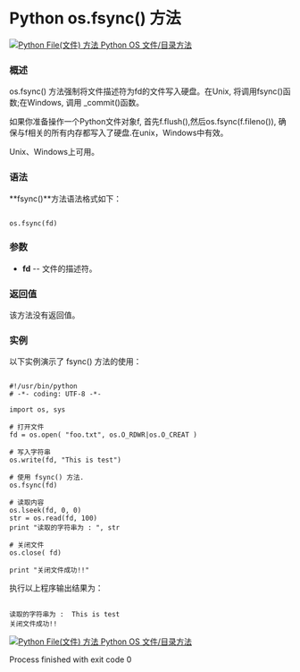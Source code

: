 Python os.fsync() 方法
====================

 [![Python File(文件) 方法](../images/up.gif)
 Python OS 文件/目录方法](os-file-methods.html)


  ### 概述

 os.fsync() 方法强制将文件描述符为fd的文件写入硬盘。在Unix, 将调用fsync()函数;在Windows, 调用 \_commit()函数。

 如果你准备操作一个Python文件对象f, 首先f.flush(),然后os.fsync(f.fileno()), 确保与f相关的所有内存都写入了硬盘.在unix，Windows中有效。

 Unix、Windows上可用。

 ### 语法

 **fsync()**方法语法格式如下：

 
```

os.fsync(fd)

```

 ### 参数

  * **fd** -- 文件的描述符。


  ### 返回值

 该方法没有返回值。

 ### 实例

 以下实例演示了 fsync() 方法的使用：

 
```

#!/usr/bin/python
# -*- coding: UTF-8 -*-

import os, sys

# 打开文件
fd = os.open( "foo.txt", os.O_RDWR|os.O_CREAT )

# 写入字符串
os.write(fd, "This is test")

# 使用 fsync() 方法.
os.fsync(fd)

# 读取内容
os.lseek(fd, 0, 0)
str = os.read(fd, 100)
print "读取的字符串为 : ", str

# 关闭文件
os.close( fd)

print "关闭文件成功!!"

```

 执行以上程序输出结果为：

 
```

读取的字符串为 :  This is test
关闭文件成功!!

```

 [![Python File(文件) 方法](../images/up.gif)
 Python OS 文件/目录方法](os-file-methods.html)

Process finished with exit code 0
